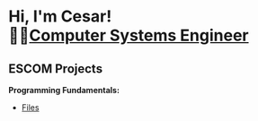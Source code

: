 <h1>Hi, I'm Cesar! <br/>👨‍💻<a href="https://github.com/hernandezr-jcesar">Computer Systems Engineer</a></h1>

<h2> ESCOM  Projects</h2>

<b> Programming Fundamentals: </b>
- [Files](https://github.com/hernandezr-jcesar/Programming-Fundamentals)




